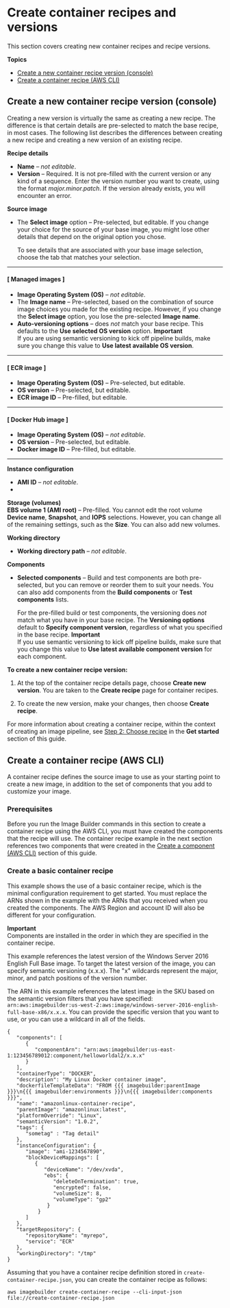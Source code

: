# Create container recipes and versions<a name="create-container-recipes"></a>

This section covers creating new container recipes and recipe versions\.

**Topics**
+ [Create a new container recipe version \(console\)](#create-container-recipe-version)
+ [Create a container recipe \(AWS CLI\)](#create-container-recipe-cli)

## Create a new container recipe version \(console\)<a name="create-container-recipe-version"></a>

Creating a new version is virtually the same as creating a new recipe\. The difference is that certain details are pre\-selected to match the base recipe, in most cases\. The following list describes the differences between creating a new recipe and creating a new version of an existing recipe\.

**Recipe details**
+ **Name** – *not editable*\.
+ **Version** – Required\. It is not pre\-filled with the current version or any kind of a sequence\. Enter the version number you want to create, using the format *major\.minor\.patch*\. If the version already exists, you will encounter an error\.

**Source image**
+ The **Select image** option – Pre\-selected, but editable\. If you change your choice for the source of your base image, you might lose other details that depend on the original option you chose\.

  To see details that are associated with your base image selection, choose the tab that matches your selection\.

------
#### [ Managed images ]
  + **Image Operating System \(OS\)** – *not editable*\.
  + The **Image name** – Pre\-selected, based on the combination of source image choices you made for the existing recipe\. However, if you change the **Select image** option, you lose the pre\-selected **Image name**\.
  + **Auto\-versioning options** – does *not* match your base recipe\. This defaults to the **Use selected OS version** option\.
**Important**  
If you are using semantic versioning to kick off pipeline builds, make sure you change this value to **Use latest available OS version**\.

------
#### [ ECR image ]
  + **Image Operating System \(OS\)** – Pre\-selected, but editable\.
  + **OS version** – Pre\-selected, but editable\.
  + **ECR image ID** – Pre\-filled, but editable\.

------
#### [ Docker Hub image ]
  + **Image Operating System \(OS\)** – *not editable*\.
  + **OS version** – Pre\-selected, but editable\.
  + **Docker image ID** – Pre\-filled, but editable\.

------

**Instance configuration**
+ **AMI ID** – *not editable*\.
+ 

**Storage \(volumes\)**  
**EBS volume 1 \(AMI root\)** – Pre\-filled\. You cannot edit the root volume **Device name**, **Snapshot**, and **IOPS** selections\. However, you can change all of the remaining settings, such as the **Size**\. You can also add new volumes\.

**Working directory**
+ **Working directory path** – *not editable*\.

**Components**
+ **Selected components** – Build and test components are both pre\-selected, but you can remove or reorder them to suit your needs\. You can also add components from the **Build components** or **Test components** lists\.

  For the pre\-filled build or test components, the versioning does *not* match what you have in your base recipe\. The **Versioning options** default to **Specify component version**, regardless of what you specified in the base recipe\.
**Important**  
If you use semantic versioning to kick off pipeline builds, make sure that you change this value to **Use latest available component version** for each component\.

**To create a new container recipe version:**

1. At the top of the container recipe details page, choose **Create new version**\. You are taken to the **Create recipe** page for container recipes\.

1. To create the new version, make your changes, then choose **Create recipe**\.

For more information about creating a container recipe, within the context of creating an image pipeline, see [Step 2: Choose recipe](start-build-container-pipeline.md#start-build-container-step2) in the **Get started** section of this guide\.

## Create a container recipe \(AWS CLI\)<a name="create-container-recipe-cli"></a>

A container recipe defines the source image to use as your starting point to create a new image, in addition to the set of components that you add to customize your image\.

### Prerequisites<a name="container-recipes-cli-prereq"></a>

Before you run the Image Builder commands in this section to create a container recipe using the AWS CLI, you must have created the components that the recipe will use\. The container recipe example in the next section references two components that were created in the [Create a component \(AWS CLI\)](create-components-cli.md) section of this guide\.

### Create a basic container recipe<a name="container-recipes-cli-create"></a>

This example shows the use of a basic container recipe, which is the minimal configuration requirement to get started\. You must replace the ARNs shown in the example with the ARNs that you received when you created the components\. The AWS Region and account ID will also be different for your configuration\.

**Important**  
Components are installed in the order in which they are specified in the container recipe\.

This example references the latest version of the Windows Server 2016 English Full Base image\. To target the latest version of the image, you can specify semantic versioning \(x\.x\.x\)\. The "x" wildcards represent the major, minor, and patch positions of the version number\.

The ARN in this example references the latest image in the SKU based on the semantic version filters that you have specified: `arn:aws:imagebuilder:us-west-2:aws:image/windows-server-2016-english-full-base-x86/x.x.x`\. You can provide the specific version that you want to use, or you can use a wildcard in all of the fields\.

```
{
   "components": [ 
      { 
         "componentArn": "arn:aws:imagebuilder:us-east-1:123456789012:component/helloworldal2/x.x.x"
      }
   ],
   "containerType": "DOCKER",
   "description": "My Linux Docker container image",
   "dockerfileTemplateData": "FROM {{{ imagebuilder:parentImage }}}\n{{{ imagebuilder:environments }}}\n{{{ imagebuilder:components }}}",
   "name": "amazonlinux-container-recipe",
   "parentImage": "amazonlinux:latest",
   "platformOverride": "Linux",
   "semanticVersion": "1.0.2",
   "tags": { 
      "sometag" : "Tag detail" 
   },
   "instanceConfiguration": {
      "image": "ami-1234567890",
      "blockDeviceMappings": [
         {
            "deviceName": "/dev/xvda",
            "ebs": {
               "deleteOnTermination": true,
               "encrypted": false,
               "volumeSize": 8,
               "volumeType": "gp2"
             }
          }   		
      ]
   },
   "targetRepository": { 
      "repositoryName": "myrepo",
      "service": "ECR"
   },
   "workingDirectory": "/tmp"
}
```

Assuming that you have a container recipe definition stored in `create-container-recipe.json`, you can create the container recipe as follows:

```
aws imagebuilder create-container-recipe --cli-input-json file://create-container-recipe.json
```